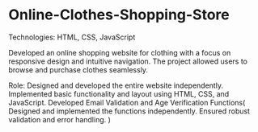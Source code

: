 # Online-Clothes-Shopping-Store
Technologies: HTML, CSS, JavaScript

Developed an online shopping website for clothing with a focus on responsive design and intuitive navigation. The project allowed users to browse and purchase clothes seamlessly.

Role:
Designed and developed the entire website independently.
Implemented basic functionality and layout using HTML, CSS, and JavaScript.
Developed Email Validation and Age Verification Functions(
Designed and implemented the functions independently.
Ensured robust validation and error handling.
)
